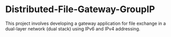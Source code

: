 # Distributed-File-Gateway-GroupIP
This project involves developing a gateway application for file exchange in a dual-layer network (dual stack) using IPv6 and IPv4 addressing.
